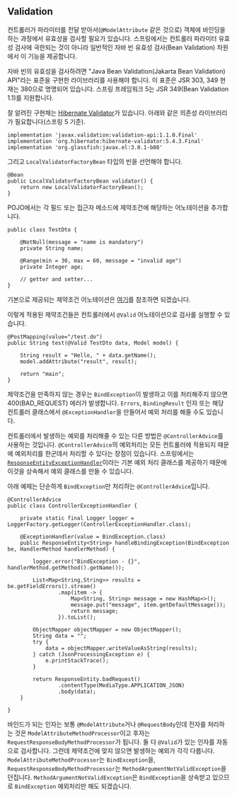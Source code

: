 ## Validation

컨트롤러가 파라미터를 전달 받아서(`@ModelAttribute` 같은 것으로) 객체에 바인딩을 하는 과정에서 유효성을 검사할 필요가 있습니다. 스프링에서는 컨트롤러 파라미터 유효성 검사에 국한되는 것이 아니라 일반적인 자바 빈 유효성 검사(Bean Validation) 차원에서 이 기능을 제공합니다. 

자바 빈의 유효성을 검사하려면 "Java Bean Validation(Jakarta Bean Validation) API"라는 표준을 구현한 라이브러리를 사용해야 합니다. 이 표준은 JSR 303, 349 현재는 380으로 명명되어 있습니다. 스프링 프레임워크 5는 JSR 349(Bean Validation 1.1)를 지원합니다.

잘 알려진 구현체는 [Hibernate Validator](https://docs.jboss.org/hibernate/validator/5.4/reference/en-US/html_single/)가 있습니다. 아래와 같은 의존성 라이브러리가 필요합니다(스프링 5 기준).

```
implementation 'javax.validation:validation-api:1.1.0.Final'
implementation 'org.hibernate:hibernate-validator:5.4.3.Final'
implementation 'org.glassfish:javax.el:3.0.1-b08'
```

그리고 `LocalValidatorFactoryBean` 타입의 빈을 선언해야 합니다.

```
@Bean
public LocalValidatorFactoryBean validator() {
	return new LocalValidatorFactoryBean();
}
```

POJO에서는 각 필드 또는 접근자 메소드에 제약조건에 해당하는 어노테이션을 추가합니다. 

```
public class TestDto {
	
	@NotNull(message = "name is mandatory")	
	private String name;

	@Range(min = 30, max = 60, message = "invalid age")
	private Integer age;

    // getter and setter...
}
```
기본으로 제공되는 제약조건 어노테이션은 [여기](https://docs.jboss.org/hibernate/validator/5.4/reference/en-US/html_single/#section-declaring-bean-constraints)를 참조하면 되겠습니다.  

이렇게 적용된 제약조건들은 컨트롤러에서 `@Valid` 어노테이션으로 검사를 실행할 수 있습니다. 

```
@PostMapping(value="/test.do")
public String test(@Valid TestDto data, Model model) {

	String result = "Hello, " + data.getName(); 
	model.addAttribute("result", result);
		
	return "main";
}
```

제약조건을 만족하지 않는 경우는 `BindException`이 발생하고 이를 처리해주지 않으면 400(BAD_REQUEST) 에러가 발생합니다. `Errors`, `BindingResult` 인자 또는 해당 컨트롤러 클래스에서 `@ExceptionHandler`을 만들어서 예외 처리를 해줄 수도 있습니다.


컨트롤러에서 발생하는 예외를 처리해줄 수 있는 다른 방법은 `@ControllerAdvice`를 사용하는 것입니다. `@ControllerAdvice`의 예외처리는 모든 컨트롤러에 적용되지 때문에 예외처리를 한군데서 처리할 수 있다는 장점이 있습니다.  스프링에서는 [`ResponseEntityExceptionHandler`](https://docs.spring.io/spring-framework/docs/5.3.32/javadoc-api/org/springframework/web/servlet/mvc/method/annotation/ResponseEntityExceptionHandler.html)이라는 기본 예외 처리 클래스를 제공하기 때문에 이것을 상속해서 예외 클래스를 만들 수 있습니다.  

아래 예제는 단순하게 `BindException`만 처리하는 `@ControllerAdvice`입니다.
```
@ControllerAdvice
public class ControllerExceptionHandler {

	private static final Logger logger = LoggerFactory.getLogger(ControllerExceptionHandler.class);
	
	@ExceptionHandler(value = BindException.class)
    public ResponseEntity<String> handleBindingException(BindException be, HandlerMethod handlerMethod) {
		
		logger.error("BindException - {}", handlerMethod.getMethod().getName());
        
		List<Map<String,String>> results = be.getFieldErrors().stream()
				.map(item -> {
					Map<String, String> message = new HashMap<>();
					message.put("message", item.getDefaultMessage());
					return message;
				}).toList();
			
		ObjectMapper objectMapper = new ObjectMapper();
		String data = "";
		try {
			data = objectMapper.writeValueAsString(results);
		} catch (JsonProcessingException e) {
			e.printStackTrace();
		}
		
		return ResponseEntity.badRequest()
				.contentType(MediaType.APPLICATION_JSON)
				.body(data);
    }
	
}
```

바인드가 되는 인자는 보통 `@ModelAttribute`거나 `@RequestBody`인데 전자를 처리하는 것은 `ModelAttributeMethodProcessor`이고 후자는 `RequestResponseBodyMethodProcessor`가 됩니다. 둘 다 `@Valid`가 있는 인자를 자동으로 검사합니다. 그런데 제약조건에 맞지 않으면 발생하는 예외가 각각 다릅니다. `ModelAttributeMethodProcessor`는 `BindException`을, `RequestResponseBodyMethodProcessor`는 `MethodArgumentNotValidException`을 던집니다. `MethodArgumentNotValidException`은 `BindException`을 상속받고 있으므로 `BindException` 예외처리만 해도 되겠습니다.
